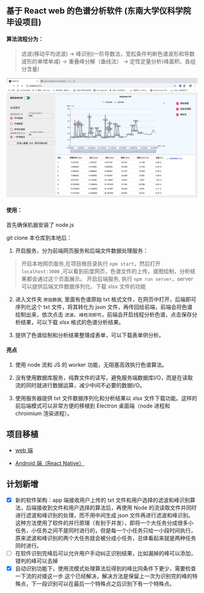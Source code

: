 ## 基于 React web 的色谱分析软件 (东南大学仪科学院毕设项目)
#### 算法流程分为：
>滤波(移动平均滤波) 
>-> 
>峰识别(一阶导数法，宽松条件判断色谱波形和导数波形的单增单减) 
>-> 
>重叠峰分解（垂线法）
>->
>定性定量分析(峰面积、各组分含量)

<img src='./Readme-imgs/1.png' width='600'>

#### 使用：

首先确保机器安装了 node.js

git clone 本仓库到本地后：

1. 开启服务，分为前端网页服务和后端文件数据处理服务：
>开启本地网页服务,在项目根目录执行 `npm start`，然后打开 `localhost:3000` ,可以看到前度网页，色谱文件的上传，谱图绘制，分析结果都会通过这个页面展示。
>开启后端服务, 执行 `npm run server`，server 可以提供后端文件数据序列化、下载 xlsx 文件的功能

2. 进入文件夹 `原始数据`, 里面有色谱原始 txt 格式文件，在网页中打开，后端即可序列化这个 txt 文件，将其转化为 json 文件，再传回给前端，前端会将色谱绘制出来，依次点击 `滤波`、`峰检测即可`，前端会开启线程分析色谱，点击保存分析结果，可以下载 xlsx 格式的色谱分析结果。

3. 提供了色谱绘制和分析结果整理成表单，可以下载表单供分析。

#### 亮点

1. 使用 node 流和 JS 的 worker 功能，无阻塞高效执行色谱算法。

2. 没有使用数据库服务，纯靠文件的读写，避免服务端数据库I/O，而是在读取流的同时就进行数据运算，减少中间不必要的数据I/O。

3. 使用服务器提供 txt 文件数据序列化和分析结果以 xlsx 文件下载功能。这样的前后端模式可以非常方便的移植到 Electron 桌面端（node 进程和 chroimium 渲染进程）。

## 项目移植

- [web 端](https://github.com/qumuchegi/web-chromatography-analysis)

- [Android 端（React Native）](https://github.com/qumuchegi/RN_chromatography_software-)

## 计划新增

- [x] 新的软件架构：app 端接收用户上传的 txt 文件和用户选择的滤波和峰识别算法，后端接收到文件和用户选择的算法后，再使用 Node 的流读取文件并同时进行滤波和峰识别的处理，而不用中间生成 json 文件再进行滤波和峰识别。这种方法使用了软件的并行原理（有别于并发），即将一个大任务分成很多小任务，小任务之间不是同时进行的，但是每一个小任务只给一小段时间执行，原来滤波和峰识别的两个大任务就会被分成小任务，总体看起来就是两种任务同时进行。
- [ ] 在软件识别完峰后可以允许用户手动纠正识别结果，比如漏掉的峰可以添加，错判的峰可以去掉
- [x] 自动识别功能下，使用流模式处理算法后得到的峰比同条件下更少，需要检查一下流的对接这一步.这个已经解决，解决方法是保留上一次为识别完的峰的特殊点，下一段识别可以在最后一个特殊点之后识别下有一个特殊点。
